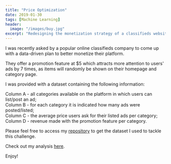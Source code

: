 ```yaml
---
title: "Price Optimization"
date: 2019-01-30
tags: [Machine Learning]
header:
  image: "/images/buy.jpg"
excerpt: "Redesigning the monetization strategy of a classifieds website"
---
```


I was recently asked by a popular online classifieds company to come up with a data-driven plan to better monetize their platform.

They offer a promotion feature at $5 which attracts more attention to users' ads by 7 times, as items will randomly be shown on their homepage and category page.

I was provided with a dataset containing the following information:

Column A - all categories available on the platform in which users can list/post an ad;  
Column B - for each category it is indicated how many ads were posted/listed;  
Column C - the average price users ask for their listed ads per category;  
Column D - revenue made with the promotion feature per category.  

Please feel free to access my [repository](https://github.com/Jorg3GF/projects) to get the dataset I used to tackle this challenge.

Check out my analysis [here](https://jorg3gf.github.io/Projects/Price_Optimization.html).

Enjoy!
